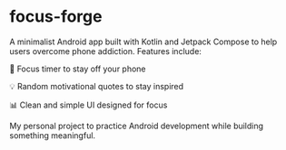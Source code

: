 # focus-forge
A minimalist Android app built with Kotlin and Jetpack Compose to help users overcome phone addiction.
Features include:

🎯 Focus timer to stay off your phone

💡 Random motivational quotes to stay inspired

📊 Clean and simple UI designed for focus

My personal project to practice Android development while building something meaningful.

